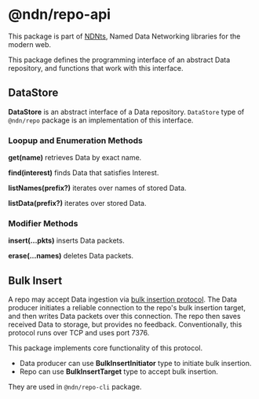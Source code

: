 # @ndn/repo-api

This package is part of [NDNts](https://yoursunny.com/p/NDNts/), Named Data Networking libraries for the modern web.

This package defines the programming interface of an abstract Data repository, and functions that work with this interface.

## DataStore

**DataStore** is an abstract interface of a Data repository.
`DataStore` type of `@ndn/repo` package is an implementation of this interface.

### Loopup and Enumeration Methods

**get(name)** retrieves Data by exact name.

**find(interest)** finds Data that satisfies Interest.

**listNames(prefix?)** iterates over names of stored Data.

**listData(prefix?)** iterates over stored Data.

### Modifier Methods

**insert(...pkts)** inserts Data packets.

**erase(...names)** deletes Data packets.

## Bulk Insert

A repo may accept Data ingestion via [bulk insertion protocol](https://redmine.named-data.net/projects/repo-ng/wiki/Tcp_Bulk_Insert_Repo_Insertion_Protocol).
The Data producer initiates a reliable connection to the repo's bulk insertion target, and then writes Data packets over this connection.
The repo then saves received Data to storage, but provides no feedback.
Conventionally, this protocol runs over TCP and uses port 7376.

This package implements core functionality of this protocol.

* Data producer can use **BulkInsertInitiator** type to initiate bulk insertion.
* Repo can use **BulkInsertTarget** type to accept bulk insertion.

They are used in `@ndn/repo-cli` package.
